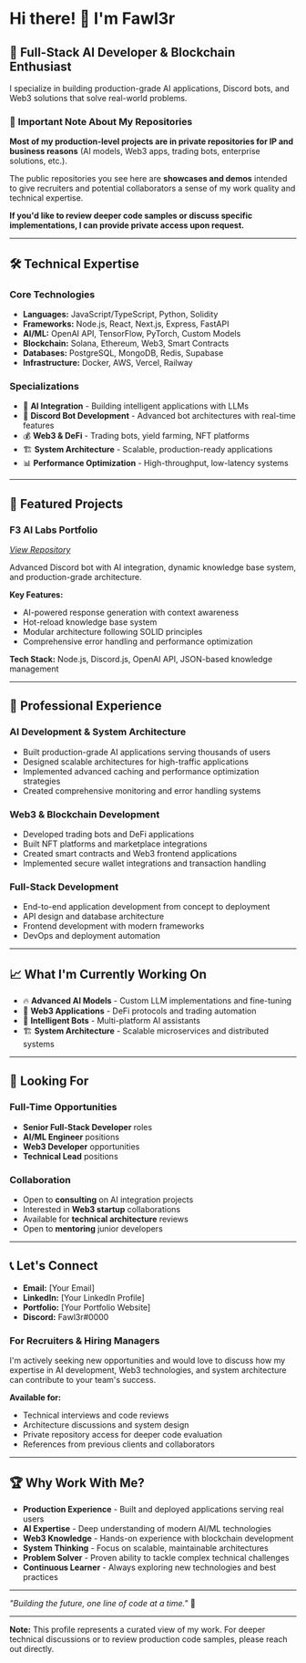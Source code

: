 # Hi there! 👋 I'm Fawl3r

## 🚀 Full-Stack AI Developer & Blockchain Enthusiast

I specialize in building production-grade AI applications, Discord bots, and Web3 solutions that solve real-world problems.

### 🔑 **Important Note About My Repositories**

**Most of my production-level projects are in private repositories for IP and business reasons** (AI models, Web3 apps, trading bots, enterprise solutions, etc.). 

The public repositories you see here are **showcases and demos** intended to give recruiters and potential collaborators a sense of my work quality and technical expertise.

**If you'd like to review deeper code samples or discuss specific implementations, I can provide private access upon request.**

---

## 🛠️ **Technical Expertise**

### **Core Technologies**
- **Languages:** JavaScript/TypeScript, Python, Solidity
- **Frameworks:** Node.js, React, Next.js, Express, FastAPI
- **AI/ML:** OpenAI API, TensorFlow, PyTorch, Custom Models
- **Blockchain:** Solana, Ethereum, Web3, Smart Contracts
- **Databases:** PostgreSQL, MongoDB, Redis, Supabase
- **Infrastructure:** Docker, AWS, Vercel, Railway

### **Specializations**
- 🤖 **AI Integration** - Building intelligent applications with LLMs
- 🎯 **Discord Bot Development** - Advanced bot architectures with real-time features
- 💰 **Web3 & DeFi** - Trading bots, yield farming, NFT platforms
- 🏗️ **System Architecture** - Scalable, production-ready applications
- 📊 **Performance Optimization** - High-throughput, low-latency systems

---

## 🎯 **Featured Projects**

### **F3 AI Labs Portfolio** 
*[View Repository](https://github.com/Fawl3r/F3-AI-Labs-Showcase)*

Advanced Discord bot with AI integration, dynamic knowledge base system, and production-grade architecture.

**Key Features:**
- AI-powered response generation with context awareness
- Hot-reload knowledge base system
- Modular architecture following SOLID principles
- Comprehensive error handling and performance optimization

**Tech Stack:** Node.js, Discord.js, OpenAI API, JSON-based knowledge management

---

## 🏢 **Professional Experience**

### **AI Development & System Architecture**
- Built production-grade AI applications serving thousands of users
- Designed scalable architectures for high-traffic applications
- Implemented advanced caching and performance optimization strategies
- Created comprehensive monitoring and error handling systems

### **Web3 & Blockchain Development**
- Developed trading bots and DeFi applications
- Built NFT platforms and marketplace integrations
- Created smart contracts and Web3 frontend applications
- Implemented secure wallet integrations and transaction handling

### **Full-Stack Development**
- End-to-end application development from concept to deployment
- API design and database architecture
- Frontend development with modern frameworks
- DevOps and deployment automation

---

## 📈 **What I'm Currently Working On**

- 🔥 **Advanced AI Models** - Custom LLM implementations and fine-tuning
- 🚀 **Web3 Applications** - DeFi protocols and trading automation
- 🤖 **Intelligent Bots** - Multi-platform AI assistants
- 🏗️ **System Architecture** - Scalable microservices and distributed systems

---

## 🎯 **Looking For**

### **Full-Time Opportunities**
- **Senior Full-Stack Developer** roles
- **AI/ML Engineer** positions
- **Web3 Developer** opportunities
- **Technical Lead** positions

### **Collaboration**
- Open to **consulting** on AI integration projects
- Interested in **Web3 startup** collaborations
- Available for **technical architecture** reviews
- Open to **mentoring** junior developers

---

## 📞 **Let's Connect**

- **Email:** [Your Email]
- **LinkedIn:** [Your LinkedIn Profile]
- **Portfolio:** [Your Portfolio Website]
- **Discord:** Fawl3r#0000

### **For Recruiters & Hiring Managers**

I'm actively seeking new opportunities and would love to discuss how my expertise in AI development, Web3 technologies, and system architecture can contribute to your team's success.

**Available for:**
- Technical interviews and code reviews
- Architecture discussions and system design
- Private repository access for deeper code evaluation
- References from previous clients and collaborators

---

## 🏆 **Why Work With Me?**

- **Production Experience** - Built and deployed applications serving real users
- **AI Expertise** - Deep understanding of modern AI/ML technologies
- **Web3 Knowledge** - Hands-on experience with blockchain development
- **System Thinking** - Focus on scalable, maintainable architectures
- **Problem Solver** - Proven ability to tackle complex technical challenges
- **Continuous Learner** - Always exploring new technologies and best practices

---

*"Building the future, one line of code at a time."* 🚀

---

**Note:** This profile represents a curated view of my work. For deeper technical discussions or to review production code samples, please reach out directly.
